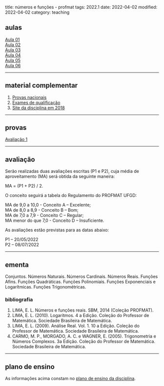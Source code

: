 title: números e funções - profmat
tags: 2022.1
date: 2022-04-02
modified: 2022-04-02
category: teaching

## aulas

[Aula 01]({static}/aulas/num-funcoes-01-2022.pdf)  
[Aula 02]({static}/aulas/num-funcoes-02-2022.pdf)  
[Aula 03]({static}/aulas/num-funcoes-03-2022.pdf)  
[Aula 04]({static}/aulas/num-funcoes-04-2022.pdf)  
[Aula 05]({static}/aulas/num-funcoes-05-2022.pdf)  
[Aula 06]({static}/aulas/num-funcoes-06-2022.pdf)  

---

## material complementar

1. [Provas nacionais](http://www.profmat-sbm.org.br/provas-nacionais/)
2. [Exames de qualificação](http://www.profmat-sbm.org.br/exame-nacional-de-qualificacao/)
3. [Site da disciplina em 2018](https://adrianobarbosa.xyz/teaching/2018-1-num-funcoes-profmat.html)

---

## provas

[Avaliação 1]({static}/provas/2022-1-num-funcoes-profmat-av1.pdf)  

---

## avaliação

Serão realizadas duas avaliações escritas (P1 e P2), cuja média de
aproveitamento (MA) será obtida da seguinte maneira:

MA = (P1 + P2) / 2.

O conceito seguirá a tabela do Regulamento do PROFMAT UFGD:

MA de 9,0 a 10,0 - Conceito A – Excelente;  
MA de 8,0 a 8,9 - Conceito B – Bom;  
MA de 7,0 a 7,9 - Conceito C – Regular;  
MA menor do que 7,0 - Conceito D – Insuficiente.

As avaliações estão previstas para as datas abaixo:

P1 – 20/05/2022  
P2 – 08/07/2022

---

## ementa

Conjuntos. Números Naturais. Números Cardinais. Números Reais. Funções Afins.
Funções Quadráticas. Funções Polinomiais. Funções Exponenciais e Logarítmicas.
Funções Trigonométricas.

### bibliografia

1. LIMA, E. L. Números e funções reais. SBM, 2014 (Coleção PROFMAT).
2. LIMA, E. L. (2010). Logaritmos. 4 a Edição. Coleção do Professor de
   Matemática. Sociedade Brasileira de Matemática.
3. LIMA, E. L. (2009). Análise Real. Vol. 1. 10 a Edição. Coleção do
   Professor de Matemática. Sociedade Brasileira de Matemática.
4. CARMO, M. P., MORGADO, A. C. e WAGNER, E. (2005). Trigonometria e Números
   Complexos. 3a Edição. Coleção do Professor de Matemática. Sociedade
   Brasileira de Matemática.

---

## plano de ensino

As informações acima constam no [plano de ensino da disciplina]({static}/planos/2022-1-num-funcoes-profmat.pdf).
